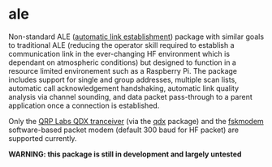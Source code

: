 # ale

Non-standard ALE ([automatic link establishment](https://en.wikipedia.org/wiki/Automatic_Link_Establishment)) package with similar goals to traditional ALE (reducing the operator skill required to establish a communication link in the ever-changing HF environment which is dependant on atmospheric conditions) but designed to function in a resource limited environement such as a Raspberry Pi. The package includes support for single and group addresses, multiple scan lists, automatic call acknowledgement handshaking, automatic link quality analysis via channel sounding, and data packet pass-through to a parent application once a connection is established.

Only the [QRP Labs QDX tranceiver](http://qrp-labs.com/qdx) (via the [qdx](https://github.com/simplyequipped/qdx) package) and the [fskmodem](https://github.com/simplyequipped/fskmodem) software-based packet modem (default 300 baud for HF packet) are supported currently.

**WARNING: this package is still in development and largely untested**
